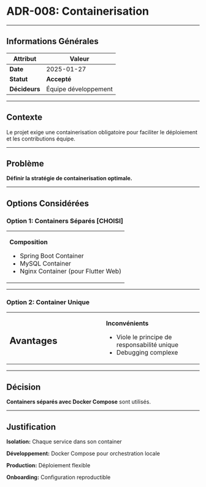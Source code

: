 # ADR-008: Containerisation

---

## Informations Générales

| **Attribut** | **Valeur** |
|--------------|------------|
| **Date** | 2025-01-27 |
| **Statut** | **Accepté** |
| **Décideurs** | Équipe développement |

---

## Contexte

Le projet exige une containerisation obligatoire pour faciliter le déploiement et les contributions équipe.

---

## Problème

**Définir la stratégie de containerisation optimale.**

---

## Options Considérées

### Option 1: Containers Séparés **[CHOISI]**

<table>
<tr>
<td colspan="2">

**Composition**
- Spring Boot Container
- MySQL Container
- Nginx Container (pour Flutter Web)

</td>
</tr>
</table>

---

### Option 2: Container Unique

<table>
<tr>
<td width="50%">

**Avantages**
-

</td>
<td width="50%">

**Inconvénients**
- Viole le principe de responsabilité unique
- Debugging complexe

</td>
</tr>
</table>

---

## Décision

**Containers séparés avec Docker Compose** sont utilisés.

---

## Justification

**Isolation:** Chaque service dans son container

**Développement:** Docker Compose pour orchestration locale

**Production:** Déploiement flexible

**Onboarding:** Configuration reproductible
